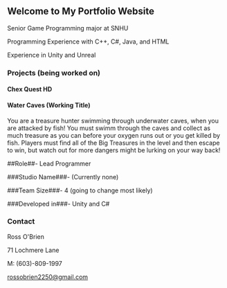 ## Welcome to My Portfolio Website

Senior Game Programming major at SNHU

Programming Experience with C++, C#, Java, and HTML

Experience in Unity and Unreal

### Projects (being worked on)
#### Chex Quest HD



#### Water Caves (Working Title)

You are a treasure hunter swimming through underwater caves, when you are attacked by fish! You must swimm through the caves and collect as much treasure as you can before your oxygen runs out or you get killed by fish. Players must find all of the Big Treasures in the level and then escape to win, but watch out for more dangers might be lurking on your way back!

##Role##- Lead Programmer

###Studio Name###- (Currently none)

###Team Size###- 4 (going to change most likely)

###Developed in###- Unity and C#


### Contact

Ross O'Brien

71 Lochmere Lane

M: (603)-809-1997

rossobrien2250@gmail.com
